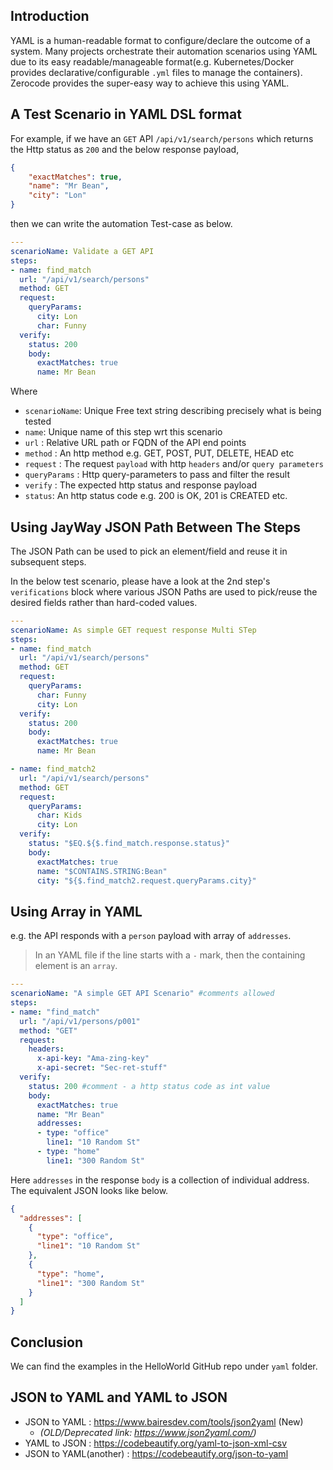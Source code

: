 ## Introduction
YAML is a human-readable format to configure/declare the outcome of a system. Many projects orchestrate their automation scenarios using YAML due to its easy readable/manageable format(e.g. Kubernetes/Docker provides declarative/configurable `.yml` files to manage the containers). Zerocode provides the super-easy way to achieve this using YAML.

## A Test Scenario in YAML DSL format
For example, if we have an `GET` API `/api/v1/search/persons` which returns the Http status as `200` and the below response payload,
```json
{
	"exactMatches": true,
	"name": "Mr Bean",
	"city": "Lon"
}
```
then we can write the automation Test-case as below.

```yaml
---
scenarioName: Validate a GET API
steps:
- name: find_match
  url: "/api/v1/search/persons"
  method: GET
  request:
    queryParams:
      city: Lon
      char: Funny
  verify:
    status: 200
    body:
      exactMatches: true
      name: Mr Bean
``` 

Where
+ `scenarioName`: Unique Free text string describing precisely what is being tested
+ `name`: Unique name of this step wrt this scenario
+ `url` : Relative URL path or FQDN of the API end points
+ `method` : An http method e.g. GET, POST, PUT, DELETE, HEAD etc
+ `request` : The request `payload` with http `headers` and/or `query parameters`
+ `queryParams` : Http query-parameters to pass and filter the result
+ `verify` : The expected http status and response payload
+ `status`: An http status code e.g. 200 is OK, 201 is CREATED etc.

## Using JayWay JSON Path Between The Steps
The JSON Path can be used to pick an element/field and reuse it in subsequent steps.

In the below test scenario, please have a look at the 2nd step's `verifications` block where various JSON Paths are used to pick/reuse the desired fields rather than hard-coded values.

```yaml
---
scenarioName: As simple GET request response Multi STep
steps:
- name: find_match
  url: "/api/v1/search/persons"
  method: GET
  request:
    queryParams:
      char: Funny
      city: Lon
  verify:
    status: 200
    body:
      exactMatches: true
      name: Mr Bean

- name: find_match2
  url: "/api/v1/search/persons"
  method: GET
  request:
    queryParams:
      char: Kids
      city: Lon
  verify:
    status: "$EQ.${$.find_match.response.status}"
    body:
      exactMatches: true
      name: "$CONTAINS.STRING:Bean"
      city: "${$.find_match2.request.queryParams.city}"
```

## Using Array in YAML
e.g. the API responds with a `person` payload with array of `addresses`.

> In an YAML file if the line starts with a `-` mark, then the containing element is an `array`.

```yaml
---
scenarioName: "A simple GET API Scenario" #comments allowed
steps:
- name: "find_match"
  url: "/api/v1/persons/p001"
  method: "GET"
  request:
    headers:
      x-api-key: "Ama-zing-key"
      x-api-secret: "Sec-ret-stuff"
  verify:
    status: 200 #comment - a http status code as int value
    body:
      exactMatches: true
      name: "Mr Bean"
      addresses:
      - type: "office"
        line1: "10 Random St"
      - type: "home"
        line1: "300 Random St"
```

Here `addresses` in the response `body` is a collection of individual address. 
The equivalent JSON looks like below.
```json
{
  "addresses": [
    {
      "type": "office",
      "line1": "10 Random St"
    },
    {
      "type": "home",
      "line1": "300 Random St"
    }
  ]
}
```

## Conclusion
We can find the examples in the HelloWorld GitHub repo under `yaml` folder.

## JSON to YAML and YAML to JSON

+ JSON to YAML : https://www.bairesdev.com/tools/json2yaml (New)
  + _(OLD/Deprecated link: https://www.json2yaml.com/)_
+ YAML to JSON : https://codebeautify.org/yaml-to-json-xml-csv
+ JSON to YAML(another) : https://codebeautify.org/json-to-yaml
